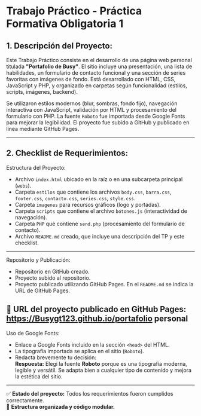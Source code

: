# Trabajo Práctico - Práctica Formativa Obligatoria 1

## 1. Descripción del Proyecto:

Este Trabajo Práctico consiste en el desarrollo de una página web personal titulada **"Portafolio de Busy"**. El sitio incluye una presentación, una lista de habilidades, un formulario de contacto funcional y una sección de series favoritas con imágenes de fondo. Está desarrollado con HTML, CSS, JavaScript y PHP, y organizado en carpetas según funcionalidad (estilos, scripts, imágenes, backend).

Se utilizaron estilos modernos (blur, sombras, fondo fijo), navegación interactiva con JavaScript, validación por HTML y procesamiento del formulario con PHP. La fuente `Roboto` fue importada desde Google Fonts para mejorar la legibilidad. El proyecto fue subido a GitHub y publicado en línea mediante GitHub Pages.

---

## 2. Checklist de Requerimientos:

 Estructura del Proyecto:
-  Archivo `index.html` ubicado en la raíz o en una subcarpeta principal (`webs`).
-  Carpeta `estilos` que contiene los archivos `body.css`, `barra.css`, `footer.css`, `contacto.css`, `series.css`, `style.css`.
-  Carpeta `imagenes` para recursos gráficos (logo y portadas).
-  Carpeta `scripts` que contiene el archivo `botones.js` (interactividad de navegación).
-  Carpeta `PHP` que contiene `send.php` (procesamiento del formulario de contacto).
-  Archivo `README.md` creado, que incluye una descripción del TP y este checklist.

---

Repositorio y Publicación:
- Repositorio en GitHub creado.
- Proyecto subido al repositorio.
- Proyecto publicado utilizando GitHub Pages.
   En el `README.md` se indica la URL de GitHub Pages.

🔗 **URL del proyecto publicado en GitHub Pages:**  
https://Busygt123.github.io/portafolio personal
---

 Uso de Google Fonts:
-  Enlace a Google Fonts incluido en la sección `<head>` del HTML.
-  La tipografía importada se aplica en el sitio (`Roboto`).
-  Redacta brevemente tu decisión:  
**Respuesta:** Elegí la fuente **Roboto** porque es una tipografía moderna, legible y versátil. Se adapta bien a cualquier tipo de contenido y mejora la estética del sitio.

---

✅ **Estado del proyecto:** Todos los requerimientos fueron cumplidos correctamente.  
📁 **Estructura organizada y código modular.**
